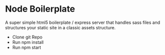 
Node Boilerplate
=========================

A super simple html5 boilerplate / express server that handles sass files and structures
your static site in a classic assets structure.

* Clone git Repo
* Run npm install
* Run npm start
